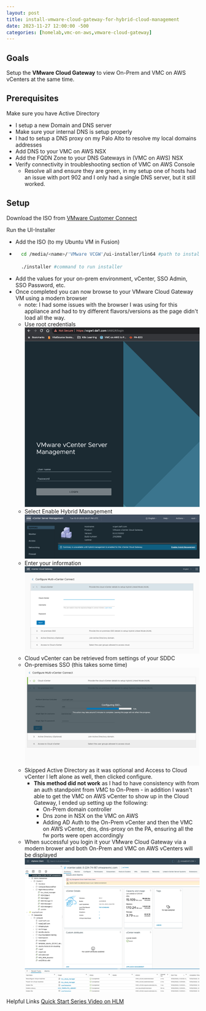 ```yaml
---
layout: post
title: install-vmware-cloud-gateway-for-hybrid-cloud-management
date: 2023-11-27 12:00:00 -500
categories: [homelab,vmc-on-aws,vmware-cloud-gateway]
---
```


## Goals

Setup the **VMware Cloud Gateway** to view On-Prem and VMC on AWS vCenters at the same time.

## Prerequisites

Make sure you have Active Directory
- I setup a new Domain and DNS server
- Make sure your internal DNS is setup properly
- I had to setup a DNS proxy on my Palo Alto to resolve my local domains addresses 
- Add DNS to your VMC on AWS NSX
- Add the FQDN Zone to your DNS Gateways in (VMC on AWS) NSX
- Verify connectivity in troubleshooting section of VMC on AWS Console
    - Resolve all and ensure they are green, in my setup one of hosts had an issue with port 902 and I only had a single DNS server, but it still worked. 

## Setup

Download the ISO from [VMware Customer Connect](https://customerconnect.vmware.com/home)

Run the UI-Installer
- Add the ISO (to my Ubuntu VM in Fusion)
- ```sh
    cd /media/<name>/'VMware VCGW'/ui-installer/lin64 #path to install

    ./installer #command to run installer
    ```
- Add the values for your on-prem environment, vCenter, SSO Admin, SSO Password, etc.
- Once completed you can now browse to your VMware Cloud Gateway VM using a modern browser
    - note: I had some issues with the browser I was using for this appliance and had to try different flavors/versions as the page didn't load all the way.
    - Use root credentials ![Login Page](/assets/images/vcgw-hlm-01.png) 
    - Select Enable Hybrid Management ![HLM enable](/assets/images/vcgw-hlm-02.png)
    - Enter your information ![variables](/assets/images/vcgw-hlm-04.png)
    - Cloud vCenter can be retrieved from settings of your SDDC
    - On-premises SSO (this takes some time) ![on-prem](/assets/images/vcgw-hlm-05.png)
    - Skipped Active Directory as it was optional and Access to Cloud vCenter I left alone as well, then clicked configure.
        - **This method did not work** as I had to have consistency with from an auth standpoint from VMC to On-Prem - in addition I wasn't able to get the VMC on AWS vCenter to show up in the Cloud Gateway, I ended up setting up the following:
            - On-Prem domain controller
            - Dns zone in NSX on the VMC on AWS
            - Adding AD Auth to the On-Prem vCenter and then the VMC on AWS vCenter, dns, dns-proxy on the PA, ensuring all the fw ports were open accordingly 
    - When successful you login it your VMware Cloud Gateway via a modern brower and both On-Prem and VMC on AWS vCenters will be displayed ![vcloud gw](/assets/images/cloud-gateway-1.png)

Helpful Links
[Quick Start Series Video on HLM](https://www.youtube.com/watch?v=P5uHzqa4n44
)
